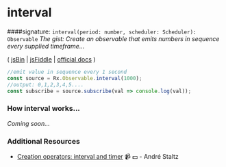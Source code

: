 # interval

####signature: `interval(period: number, scheduler: Scheduler): Observable`
*The gist: Create an observable that emits numbers in sequence every supplied timeframe...*

( [jsBin](http://jsbin.com/vigohomabo/1/edit?js,console) | [jsFiddle](https://jsfiddle.net/ukec2y4p/7/) | [official docs](http://reactivex.io/rxjs/class/es6/Observable.js~Observable.html#static-method-fromEvent) )

```js
//emit value in sequence every 1 second
const source = Rx.Observable.interval(1000);
//output: 0,1,2,3,4,5....
const subscribe = source.subscribe(val => console.log(val));
```

### How interval works...
*Coming soon...*


### Additional Resources
* [Creation operators: interval and timer](https://egghead.io/lessons/rxjs-creation-operators-interval-and-timer?course=rxjs-beyond-the-basics-creating-observables-from-scratch) :video_camera: :dollar: - André Staltz